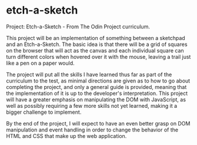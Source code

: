# etch-a-sketch
Project: Etch-a-Sketch - From The Odin Project curriculum.

This project will be an implementation of something between a sketchpad and an
Etch-a-Sketch. The basic idea is that there will be a grid of squares on the
browser that will act as the canvas and each individual square can turn
different colors when hovered over it with the mouse, leaving a trail just like
a pen on a paper would.

The project will put all the skills I have learned thus far as part of the
curriculum to the test, as minimal directions are given as to how to go about
completing the project, and only a general guide is provided, meaning that
the implementation of it is up to the developer's interpretation. This project
will have a greater emphasis on manipulating the DOM with JavaScript, as well
as possibly requiring a few more skills not yet learned, making it a bigger
challenge to implement.

By the end of the project, I will expect to have an even better grasp on DOM
manipulation and event handling in order to change the behavior of the HTML
and CSS that make up the web application.